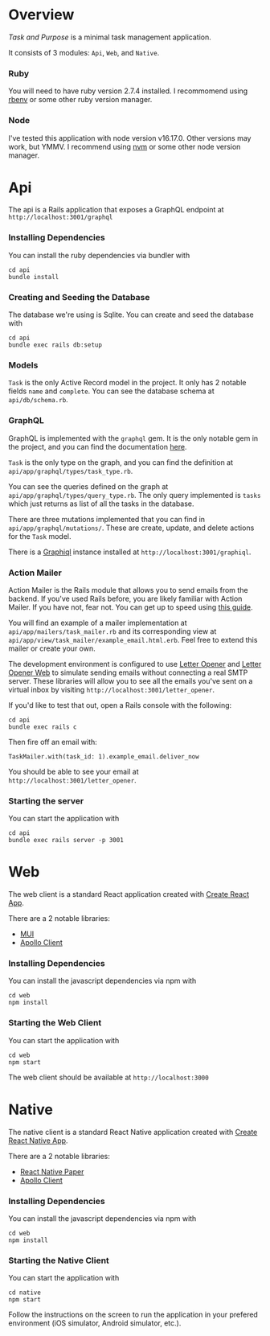 
# Overview

*Task and Purpose* is a minimal task management application. 

It consists of 3 modules: `Api`, `Web`, and `Native`.
### Ruby
You will need to have ruby version 2.7.4 installed. I recommomend using [rbenv](https://github.com/rbenv/rbenv#installation) or some other ruby version manager.
### Node
I've tested this application with node version v16.17.0. Other versions may work, but YMMV. I recommend using [nvm](https://github.com/nvm-sh/nvm#installing-and-updating) or some other node version manager.

# Api
The api is a Rails application that exposes a GraphQL endpoint at `http://localhost:3001/graphql`
### Installing Dependencies
You can install the ruby dependencies via bundler with
```
cd api
bundle install
```
### Creating and Seeding the Database
The database we're using is Sqlite. You can create and seed the database with
```
cd api
bundle exec rails db:setup
```
### Models
`Task` is the only Active Record model in the project. It only has 2 notable fields `name` and `complete`. You can see the database schema at `api/db/schema.rb`.

### GraphQL
GraphQL is implemented with the `graphql` gem. It is the only notable gem in the project, and you can find the documentation [here](https://graphql-ruby.org/).

`Task` is the only type on the graph, and you can find the definition at `api/app/graphql/types/task_type.rb`.

You can see the queries defined on the graph at `api/app/graphql/types/query_type.rb`. The only query implemented is `tasks` which just returns as list of all the tasks in the database.

There are three mutations implemented that you can find in `api/app/graphql/mutations/`. These are create, update, and delete actions for the `Task` model.

There is a [Graphiql](https://github.com/graphql/graphiql/tree/main/packages/graphiql#readme) instance installed at `http://localhost:3001/graphiql`.

### Action Mailer
Action Mailer is the Rails module that allows you to send emails from the backend. If you've used Rails before, you are likely familiar with Action Mailer. If you have not, fear not. You can get up to speed using [this guide](https://guides.rubyonrails.org/action_mailer_basics.html).

You will find an example of a mailer implementation at `api/app/mailers/task_mailer.rb` and its corresponding view at `api/app/view/task_mailer/example_email.html.erb`. Feel free to extend this mailer or create your own. 

The development environment is configured to use [Letter Opener](https://github.com/ryanb/letter_opener) and [Letter Opener Web](https://github.com/fgrehm/letter_opener_web) to simulate sending emails without connecting a real SMTP server. These libraries will allow you to see all the emails you've sent on a virtual inbox by visiting `http://localhost:3001/letter_opener`.

If you'd like to test that out, open a Rails console with the following:
```
cd api
bundle exec rails c
```
Then fire off an email with:
```
TaskMailer.with(task_id: 1).example_email.deliver_now
```
You should be able to see your email at `http://localhost:3001/letter_opener`.


### Starting the server
You can start the application with
```
cd api
bundle exec rails server -p 3001
```
# Web
The web client is a standard React application created with [Create React App](https://create-react-app.dev/).

There are a 2 notable libraries:
- [MUI](https://mui.com/)
- [Apollo Client](https://www.apollographql.com/docs/react)

### Installing Dependencies
You can install the javascript dependencies via npm with
```
cd web
npm install
```

### Starting the Web Client
You can start the application with
```
cd web
npm start
```
The web client should be available at `http://localhost:3000`
# Native
The native client is a standard React Native application created with [Create React Native App](https://reactnative.dev/blog/2017/03/13/introducing-create-react-native-app).

There are a 2 notable libraries:
- [React Native Paper](https://reactnativepaper.com/)
- [Apollo Client](https://www.apollographql.com/docs/react)

### Installing Dependencies
You can install the javascript dependencies via npm with
```
cd web
npm install
```

### Starting the Native Client
You can start the application with
```
cd native
npm start
```
Follow the instructions on the screen to run the application in your prefered environment (iOS simulator, Android simulator, etc.).
